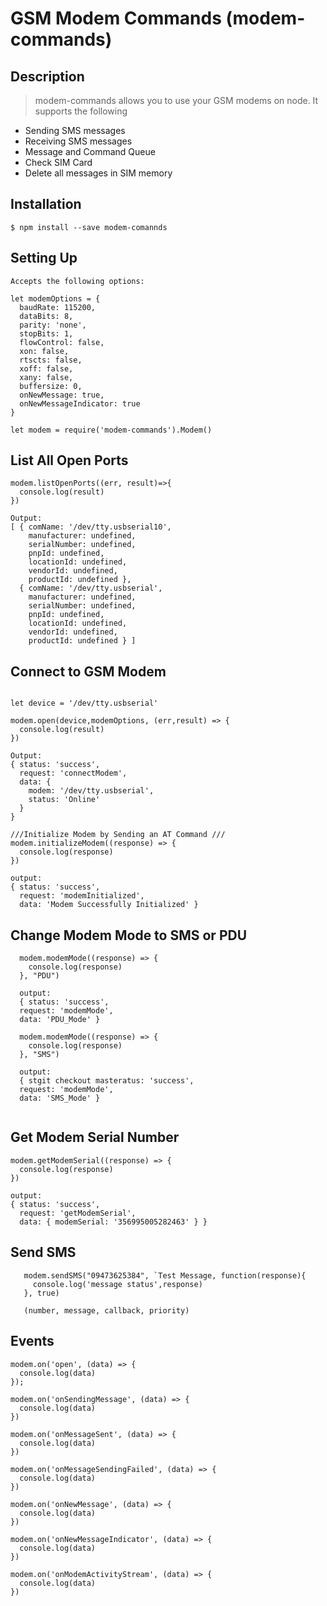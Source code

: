 # GSM Modem Commands (modem-commands)

## Description
> modem-commands allows you to use your GSM modems on node.  It supports the following
* Sending SMS messages
* Receiving SMS messages
* Message and Command Queue
* Check SIM Card
* Delete all messages in SIM memory

## Installation
```
$ npm install --save modem-comannds
```
## Setting Up

```
Accepts the following options:

let modemOptions = {
  baudRate: 115200,
  dataBits: 8,
  parity: 'none',
  stopBits: 1,
  flowControl: false,
  xon: false,
  rtscts: false,
  xoff: false,
  xany: false,
  buffersize: 0,
  onNewMessage: true,
  onNewMessageIndicator: true
}

let modem = require('modem-commands').Modem()

```
## List All Open Ports
```
modem.listOpenPorts((err, result)=>{
  console.log(result)
})

Output:
[ { comName: '/dev/tty.usbserial10',
    manufacturer: undefined,
    serialNumber: undefined,
    pnpId: undefined,
    locationId: undefined,
    vendorId: undefined,
    productId: undefined },
  { comName: '/dev/tty.usbserial',
    manufacturer: undefined,
    serialNumber: undefined,
    pnpId: undefined,
    locationId: undefined,
    vendorId: undefined,
    productId: undefined } ]

```
## Connect to GSM Modem
```

let device = '/dev/tty.usbserial'

modem.open(device,modemOptions, (err,result) => {
  console.log(result)
})

Output:
{ status: 'success',
  request: 'connectModem',
  data: {
    modem: '/dev/tty.usbserial',
    status: 'Online'
  }
}

///Initialize Modem by Sending an AT Command ///
modem.initializeModem((response) => {
  console.log(response)
})

output:
{ status: 'success',
  request: 'modemInitialized',
  data: 'Modem Successfully Initialized' }
```
## Change Modem Mode to SMS or PDU
```
  modem.modemMode((response) => {
    console.log(response)
  }, "PDU")

  output:
  { status: 'success',
  request: 'modemMode',
  data: 'PDU_Mode' }

  modem.modemMode((response) => {
    console.log(response)
  }, "SMS")

  output:
  { stgit checkout masteratus: 'success',
  request: 'modemMode',
  data: 'SMS_Mode' }


```

## Get Modem Serial Number
```
modem.getModemSerial((response) => {
  console.log(response)
})

output:
{ status: 'success',
  request: 'getModemSerial',
  data: { modemSerial: '356995005282463' } }

```

## Send SMS
```
   modem.sendSMS("09473625384", `Test Message, function(response){
     console.log('message status',response)
   }, true)
   
   (number, message, callback, priority)
```

## Events

```
modem.on('open', (data) => {
  console.log(data)
});

modem.on('onSendingMessage', (data) => {
  console.log(data)
})

modem.on('onMessageSent', (data) => {
  console.log(data)
})

modem.on('onMessageSendingFailed', (data) => {
  console.log(data)
})

modem.on('onNewMessage', (data) => {
  console.log(data)
})

modem.on('onNewMessageIndicator', (data) => {
  console.log(data)
})

modem.on('onModemActivityStream', (data) => {
  console.log(data)
})



```
